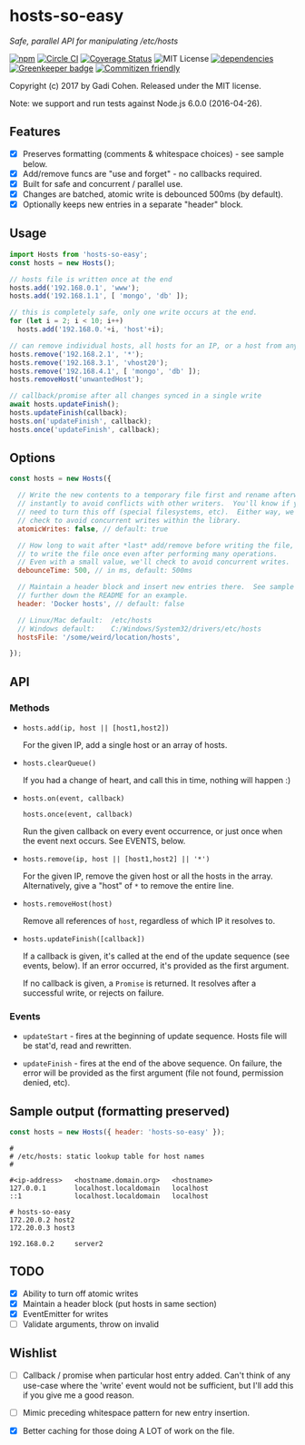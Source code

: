 # hosts-so-easy

*Safe, parallel API for manipulating /etc/hosts*

[![npm](https://img.shields.io/npm/v/hosts-so-easy.svg?maxAge=2592000)](https://www.npmjs.com/package/hosts-so-easy)
[![Circle CI](https://circleci.com/gh/gadicc/hosts-so-easy.svg?style=shield)](https://circleci.com/gh/gadicc/hosts-so-easy)
[![Coverage Status](https://coveralls.io/repos/github/gadicc/hosts-so-easy/badge.svg?branch=master)](https://coveralls.io/github/gadicc/hosts-so-easy?branch=master)
![MIT License](https://img.shields.io/badge/license-MIT-blue.svg)
[![dependencies](https://david-dm.org/gadicc/hosts-so-easy.svg)](https://david-dm.org/gadicc/hosts-so-easy)
[![Greenkeeper badge](https://badges.greenkeeper.io/gadicc/hosts-so-easy.svg)](https://greenkeeper.io/)
[![Commitizen friendly](https://img.shields.io/badge/commitizen-friendly-brightgreen.svg)](http://commitizen.github.io/cz-cli/)

Copyright (c) 2017 by Gadi Cohen.  Released under the MIT license.

Note: we support and run tests against Node.js 6.0.0 (2016-04-26).

## Features

  * [X] Preserves formatting (comments & whitespace choices) - see sample below.
  * [X] Add/remove funcs are "use and forget" - no callbacks required.
  * [X] Built for safe and concurrent / parallel use.
  * [X] Changes are batched, atomic write is debounced 500ms (by default).
  * [X] Optionally keeps new entries in a separate "header" block.

## Usage

```js
import Hosts from 'hosts-so-easy';
const hosts = new Hosts();

// hosts file is written once at the end
hosts.add('192.168.0.1', 'www');
hosts.add('192.168.1.1', [ 'mongo', 'db' ]);

// this is completely safe, only one write occurs at the end.
for (let i = 2; i < 10; i++)
  hosts.add('192.168.0.'+i, 'host'+i);

// can remove individual hosts, all hosts for an IP, or a host from any IP
hosts.remove('192.168.2.1', '*');
hosts.remove('192.168.3.1', 'vhost20');
hosts.remove('192.168.4.1', [ 'mongo', 'db' ]);
hosts.removeHost('unwantedHost');

// callback/promise after all changes synced in a single write
await hosts.updateFinish();
hosts.updateFinish(callback);
hosts.on('updateFinish', callback);
hosts.once('updateFinish', callback);
```

## Options

```js
const hosts = new Hosts({

  // Write the new contents to a temporary file first and rename afterwards
  // instantly to avoid conflicts with other writers.  You'll know if you
  // need to turn this off (special filesystems, etc).  Either way, we always
  // check to avoid concurrent writes within the library.
  atomicWrites: false, // default: true

  // How long to wait after *last* add/remove before writing the file,
  // to write the file once even after performing many operations.
  // Even with a small value, we'll check to avoid concurrent writes.
  debounceTime: 500, // in ms, default: 500ms

  // Maintain a header block and insert new entries there.  See sample output
  // further down the README for an example.
  header: 'Docker hosts', // default: false

  // Linux/Mac default:  /etc/hosts
  // Windows default:    C:/Windows/System32/drivers/etc/hosts
  hostsFile: '/some/weird/location/hosts',

});
```

## API

### Methods

* `hosts.add(ip, host || [host1,host2])`

  For the given IP, add a single host or an array of hosts.

* `hosts.clearQueue()`

  If you had a change of heart, and call this in time, nothing will happen :)

* `hosts.on(event, callback)`

  `hosts.once(event, callback)`

  Run the given callback on every event occurrence, or just once when the event
  next occurs.  See EVENTS, below.

* `hosts.remove(ip, host || [host1,host2] || '*')`

  For the given IP, remove the given host or all the hosts in the array.
  Alternatively, give a "host" of `*` to remove the entire line.

* `hosts.removeHost(host)`

  Remove all references of `host`, regardless of which IP it resolves to.

* `hosts.updateFinish([callback])`

  If a callback is given, it's called at the end of the update sequence (see
  events, below).  If an error occurred, it's provided as the first argument.

  If no callback is given, a `Promise` is returned.  It resolves after a
  successful write, or rejects on failure.

### Events

* `updateStart` - fires at the beginning of update sequence.  Hosts file will
  be stat'd, read and rewritten.

* `updateFinish` - fires at the end of the above sequence.  On failure, the
  error will be provided as the first argument (file not found, permission
  denied, etc).

## Sample output (formatting preserved)

```js
const hosts = new Hosts({ header: 'hosts-so-easy' });
```

```
#
# /etc/hosts: static lookup table for host names
#

#<ip-address>   <hostname.domain.org>   <hostname>
127.0.0.1       localhost.localdomain   localhost
::1             localhost.localdomain   localhost

# hosts-so-easy
172.20.0.2 host2
172.20.0.3 host3

192.168.0.2     server2
```

## TODO

  * [X] Ability to turn off atomic writes
  * [X] Maintain a header block (put hosts in same section)
  * [X] EventEmitter for writes
  * [ ] Validate arguments, throw on invalid

## Wishlist

  * [ ] Callback / promise when particular host entry added.  Can't think of
        any use-case where the 'write' event would not be sufficient, but I'll
        add this if you give me a good reason.

  * [ ] Mimic preceding whitespace pattern for new entry insertion.

  * [X] Better caching for those doing A LOT of work on the file.
